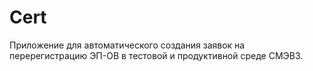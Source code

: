 # Cert
Приложение для автоматического создания заявок на перерегистрацию ЭП-ОВ в тестовой и продуктивной среде СМЭВ3.
